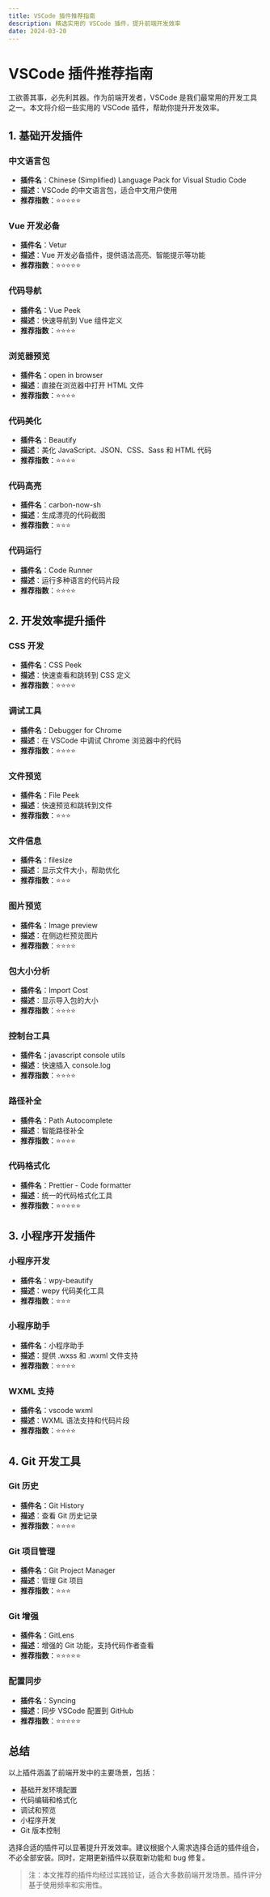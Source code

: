 ```yaml
---
title: VSCode 插件推荐指南
description: 精选实用的 VSCode 插件，提升前端开发效率
date: 2024-03-20
---
```


# VSCode 插件推荐指南

工欲善其事，必先利其器。作为前端开发者，VSCode 是我们最常用的开发工具之一。本文将介绍一些实用的 VSCode 插件，帮助你提升开发效率。

## 1. 基础开发插件

### 中文语言包
- **插件名**：Chinese (Simplified) Language Pack for Visual Studio Code
- **描述**：VSCode 的中文语言包，适合中文用户使用
- **推荐指数**：⭐⭐⭐⭐⭐

### Vue 开发必备
- **插件名**：Vetur
- **描述**：Vue 开发必备插件，提供语法高亮、智能提示等功能
- **推荐指数**：⭐⭐⭐⭐⭐

### 代码导航
- **插件名**：Vue Peek
- **描述**：快速导航到 Vue 组件定义
- **推荐指数**：⭐⭐⭐⭐

### 浏览器预览
- **插件名**：open in browser
- **描述**：直接在浏览器中打开 HTML 文件
- **推荐指数**：⭐⭐⭐⭐

### 代码美化
- **插件名**：Beautify
- **描述**：美化 JavaScript、JSON、CSS、Sass 和 HTML 代码
- **推荐指数**：⭐⭐⭐⭐

### 代码高亮
- **插件名**：carbon-now-sh
- **描述**：生成漂亮的代码截图
- **推荐指数**：⭐⭐⭐

### 代码运行
- **插件名**：Code Runner
- **描述**：运行多种语言的代码片段
- **推荐指数**：⭐⭐⭐⭐

## 2. 开发效率提升插件

### CSS 开发
- **插件名**：CSS Peek
- **描述**：快速查看和跳转到 CSS 定义
- **推荐指数**：⭐⭐⭐⭐

### 调试工具
- **插件名**：Debugger for Chrome
- **描述**：在 VSCode 中调试 Chrome 浏览器中的代码
- **推荐指数**：⭐⭐⭐⭐

### 文件预览
- **插件名**：File Peek
- **描述**：快速预览和跳转到文件
- **推荐指数**：⭐⭐⭐

### 文件信息
- **插件名**：filesize
- **描述**：显示文件大小，帮助优化
- **推荐指数**：⭐⭐⭐

### 图片预览
- **插件名**：Image preview
- **描述**：在侧边栏预览图片
- **推荐指数**：⭐⭐⭐⭐

### 包大小分析
- **插件名**：Import Cost
- **描述**：显示导入包的大小
- **推荐指数**：⭐⭐⭐⭐

### 控制台工具
- **插件名**：javascript console utils
- **描述**：快速插入 console.log
- **推荐指数**：⭐⭐⭐⭐

### 路径补全
- **插件名**：Path Autocomplete
- **描述**：智能路径补全
- **推荐指数**：⭐⭐⭐⭐

### 代码格式化
- **插件名**：Prettier - Code formatter
- **描述**：统一的代码格式化工具
- **推荐指数**：⭐⭐⭐⭐⭐

## 3. 小程序开发插件

### 小程序开发
- **插件名**：wpy-beautify
- **描述**：wepy 代码美化工具
- **推荐指数**：⭐⭐⭐

### 小程序助手
- **插件名**：小程序助手
- **描述**：提供 .wxss 和 .wxml 文件支持
- **推荐指数**：⭐⭐⭐⭐

### WXML 支持
- **插件名**：vscode wxml
- **描述**：WXML 语法支持和代码片段
- **推荐指数**：⭐⭐⭐⭐

## 4. Git 开发工具

### Git 历史
- **插件名**：Git History
- **描述**：查看 Git 历史记录
- **推荐指数**：⭐⭐⭐⭐

### Git 项目管理
- **插件名**：Git Project Manager
- **描述**：管理 Git 项目
- **推荐指数**：⭐⭐⭐

### Git 增强
- **插件名**：GitLens
- **描述**：增强的 Git 功能，支持代码作者查看
- **推荐指数**：⭐⭐⭐⭐⭐

### 配置同步
- **插件名**：Syncing
- **描述**：同步 VSCode 配置到 GitHub
- **推荐指数**：⭐⭐⭐⭐⭐

## 总结

以上插件涵盖了前端开发中的主要场景，包括：
- 基础开发环境配置
- 代码编辑和格式化
- 调试和预览
- 小程序开发
- Git 版本控制

选择合适的插件可以显著提升开发效率。建议根据个人需求选择合适的插件组合，不必全部安装。同时，定期更新插件以获取新功能和 bug 修复。

> 注：本文推荐的插件均经过实践验证，适合大多数前端开发场景。插件评分基于使用频率和实用性。 